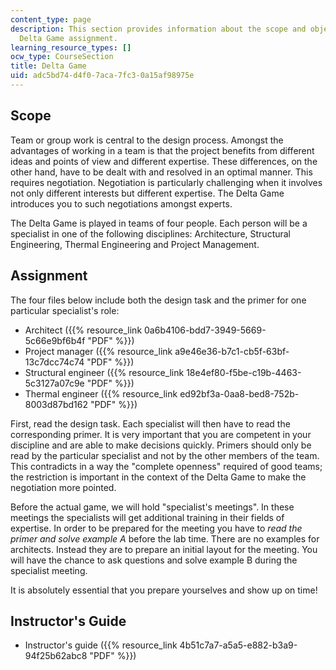 ```yaml
---
content_type: page
description: This section provides information about the scope and objectives of the
  Delta Game assignment.
learning_resource_types: []
ocw_type: CourseSection
title: Delta Game
uid: adc5bd74-d4f0-7aca-7fc3-0a15af98975e
---
```


Scope
-----

Team or group work is central to the design process. Amongst the advantages of working in a team is that the project benefits from different ideas and points of view and different expertise. These differences, on the other hand, have to be dealt with and resolved in an optimal manner. This requires negotiation. Negotiation is particularly challenging when it involves not only different interests but different expertise. The Delta Game introduces you to such negotiations amongst experts.

The Delta Game is played in teams of four people. Each person will be a specialist in one of the following disciplines: Architecture, Structural Engineering, Thermal Engineering and Project Management.

Assignment
----------

The four files below include both the design task and the primer for one particular specialist's role:

*   Architect ({{% resource_link 0a6b4106-bdd7-3949-5669-5c66e9bf6b4f "PDF" %}})
*   Project manager ({{% resource_link a9e46e36-b7c1-cb5f-63bf-13c7dcc74c74 "PDF" %}})
*   Structural engineer ({{% resource_link 18e4ef80-f5be-c19b-4463-5c3127a07c9e "PDF" %}})
*   Thermal engineer ({{% resource_link ed92bf3a-0aa8-bed8-752b-8003d87bd162 "PDF" %}})

First, read the design task. Each specialist will then have to read the corresponding primer. It is very important that you are competent in your discipline and are able to make decisions quickly. Primers should only be read by the particular specialist and not by the other members of the team. This contradicts in a way the "complete openness" required of good teams; the restriction is important in the context of the Delta Game to make the negotiation more pointed.

Before the actual game, we will hold "specialist's meetings". In these meetings the specialists will get additional training in their fields of expertise. In order to be prepared for the meeting you have to _read the primer and solve example A_ before the lab time. There are no examples for architects. Instead they are to prepare an initial layout for the meeting. You will have the chance to ask questions and solve example B during the specialist meeting.

It is absolutely essential that you prepare yourselves and show up on time!

Instructor's Guide
------------------

*   Instructor's guide ({{% resource_link 4b51c7a7-a5a5-e882-b3a9-94f25b62abc8 "PDF" %}})